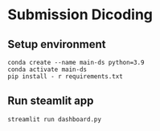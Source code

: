 # Submission Dicoding 

## Setup environment
```
conda create --name main-ds python=3.9
conda activate main-ds
pip install - r requirements.txt
```

## Run steamlit app
```
streamlit run dashboard.py
```
